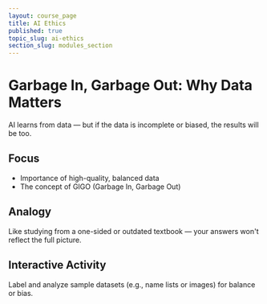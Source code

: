 ```yaml
---
layout: course_page
title: AI Ethics
published: true
topic_slug: ai-ethics
section_slug: modules_section
---
```


# Garbage In, Garbage Out: Why Data Matters

AI learns from data — but if the data is incomplete or biased, the results will be too.

## Focus
- Importance of high-quality, balanced data
- The concept of GIGO (Garbage In, Garbage Out)

## Analogy
Like studying from a one-sided or outdated textbook — your answers won't reflect the full picture.

## Interactive Activity
Label and analyze sample datasets (e.g., name lists or images) for balance or bias.
